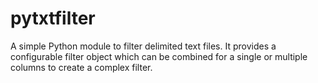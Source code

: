 # pytxtfilter

A simple Python module to filter delimited text files. It provides a configurable filter object which can be combined for a single or multiple columns to create a complex filter.  
